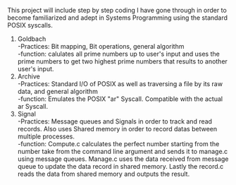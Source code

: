 This project will include step by step coding I have gone through in order to become familiarized and adept in Systems Programming using the standard POSIX syscalls.          

1. Goldbach  
-Practices: Bit mapping, Bit operations, general algorithm  
-function: calulates all prime numbers up to user's input and uses the prime numbers to get two highest prime numbers that results to another user's input.    
2. Archive  
-Practices: Standard I/O of POSIX as well as traversing a file by its raw data, and general algorithm  
-function: Emulates the POSIX "ar" Syscall. Compatible with the actual ar Syscall.    
3. Signal  
-Practices: Message queues and Signals in order to track and read records.  Also uses Shared memory in order to record datas between multiple processes.  
-function: Compute.c calculates the perfect number starting from the number take from the command line argument  and sends it to manage.c using message queues. Manage.c uses the data received from message queue to update the data record in shared memory.  Lastly the record.c reads the data from shared memory and outputs the result.  
